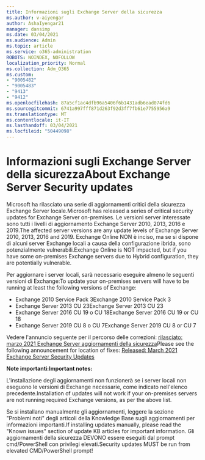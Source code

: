 ```yaml
---
title: Informazioni sugli Exchange Server della sicurezza
ms.author: v-aiyengar
author: AshaIyengar21
manager: dansimp
ms.date: 03/04/2021
ms.audience: Admin
ms.topic: article
ms.service: o365-administration
ROBOTS: NOINDEX, NOFOLLOW
localization_priority: Normal
ms.collection: Adm_O365
ms.custom:
- "9005482"
- "9005483"
- "9413"
- "9412"
ms.openlocfilehash: 87a5cf1ac4dfb96a5406f6b1431adb6ead074fd6
ms.sourcegitcommit: 6741a997fff871d263f92d3ff7fb61e7755956a9
ms.translationtype: MT
ms.contentlocale: it-IT
ms.lasthandoff: 03/04/2021
ms.locfileid: "50449098"
---
```

# <a name="about-exchange-server-security-updates"></a><span data-ttu-id="b5f23-102">Informazioni sugli Exchange Server della sicurezza</span><span class="sxs-lookup"><span data-stu-id="b5f23-102">About Exchange Server Security updates</span></span>

<span data-ttu-id="b5f23-103">Microsoft ha rilasciato una serie di aggiornamenti critici della sicurezza Exchange Server locale.</span><span class="sxs-lookup"><span data-stu-id="b5f23-103">Microsoft has released a series of critical security updates for Exchange Server on-premises.</span></span> <span data-ttu-id="b5f23-104">Le versioni server interessate sono tutti i livelli di aggiornamento Exchange Server 2010, 2013, 2016 e 2019.</span><span class="sxs-lookup"><span data-stu-id="b5f23-104">The affected server versions are any update levels of Exchange Server 2010, 2013, 2016 and 2019.</span></span> <span data-ttu-id="b5f23-105">Exchange Online NON è inciso, ma se si dispone di alcuni server Exchange locali a causa della configurazione ibrida, sono potenzialmente vulnerabili.</span><span class="sxs-lookup"><span data-stu-id="b5f23-105">Exchange Online is NOT impacted, but if you have some on-premises Exchange servers due to Hybrid configuration, they are potentially vulnerable.</span></span>

<span data-ttu-id="b5f23-106">Per aggiornare i server locali, sarà necessario eseguire almeno le seguenti versioni di Exchange:</span><span class="sxs-lookup"><span data-stu-id="b5f23-106">To update your on-premises servers will have to be running at least the following versions of Exchange:</span></span>

- <span data-ttu-id="b5f23-107">Exchange 2010 Service Pack 3</span><span class="sxs-lookup"><span data-stu-id="b5f23-107">Exchange 2010 Service Pack 3</span></span>
- <span data-ttu-id="b5f23-108">Exchange Server 2013 CU 23</span><span class="sxs-lookup"><span data-stu-id="b5f23-108">Exchange Server 2013 CU 23</span></span>
- <span data-ttu-id="b5f23-109">Exchange Server 2016 CU 19 o CU 18</span><span class="sxs-lookup"><span data-stu-id="b5f23-109">Exchange Server 2016 CU 19 or CU 18</span></span>
- <span data-ttu-id="b5f23-110">Exchange Server 2019 CU 8 o CU 7</span><span class="sxs-lookup"><span data-stu-id="b5f23-110">Exchange Server 2019 CU 8 or CU 7</span></span>

<span data-ttu-id="b5f23-111">Vedere l'annuncio seguente per il percorso delle correzioni: [rilasciato: marzo 2021 Exchange Server aggiornamenti della sicurezza](https://techcommunity.microsoft.com/t5/exchange-team-blog/released-march-2021-exchange-server-security-updates/ba-p/2175901)</span><span class="sxs-lookup"><span data-stu-id="b5f23-111">Please see the following announcement for location of fixes: [Released: March 2021 Exchange Server Security Updates](https://techcommunity.microsoft.com/t5/exchange-team-blog/released-march-2021-exchange-server-security-updates/ba-p/2175901)</span></span>

<span data-ttu-id="b5f23-112">**Note importanti:**</span><span class="sxs-lookup"><span data-stu-id="b5f23-112">**Important notes:**</span></span>

<span data-ttu-id="b5f23-113">L'installazione degli aggiornamenti non funzionerà se i server locali non eseguono le versioni di Exchange necessarie, come indicato nell'elenco precedente.</span><span class="sxs-lookup"><span data-stu-id="b5f23-113">Installation of updates will not work if your on-premises servers are not running required Exchange versions, as per the above list.</span></span>

<span data-ttu-id="b5f23-114">Se si installano manualmente gli aggiornamenti, leggere la sezione "Problemi noti" degli articoli della Knowledge Base sugli aggiornamenti per informazioni importanti.</span><span class="sxs-lookup"><span data-stu-id="b5f23-114">If installing updates manually, please read the "Known issues" section of update KB articles for important information.</span></span> <span data-ttu-id="b5f23-115">Gli aggiornamenti della sicurezza DEVONO essere eseguiti dal prompt cmd/PowerShell con privilegi elevati.</span><span class="sxs-lookup"><span data-stu-id="b5f23-115">Security updates MUST be run from elevated CMD/PowerShell prompt!</span></span>
